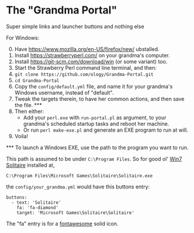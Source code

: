 # The "Grandma Portal"

Super simple links and launcher buttons and nothing else

For Windows:

0. Have https://www.mozilla.org/en-US/firefox/new/ ubstalled.
1. Install https://strawberryperl.com/ on your grandma's computer.
2. Install https://git-scm.com/download/win (or some variant) too.
3. Start the Strawberry Perl command line terminal, and then:
4. `git clone https://github.com/ology/Grandma-Portal.git`
5. `cd Grandma-Portal`
6. Copy the `config/default.yml` file, and name it for your grandma's Windows username, instead of "default".
7. Tweak the targets therein, to have her common actions, and then save the file. ***
8. Then either:
    - Add your `perl.exe` with `run-portal.pl` as argument, to your grandma's scheduled startup tasks and reboot her machine.
    - Or run `perl make-exe.pl` and generate an EXE program to run at will.
9. Voila!

*** To launch a Windows EXE, use the path to the program you want to run.

This path is assumed to be under `C:\Program Files`. So for good ol' [Win7 Solitaire](https://win7games.com/) installed at,

`C:\Program Files\Microsoft Games\Solitaire\Solitaire.exe`

the `config/your_grandma.yml` would have this buttons entry:

    buttons:
      - text: 'Solitaire'
        fa: 'fa-diamond'
        target: 'Microsoft Games\Solitaire\Solitaire'

The "fa" entry is for a [fontawesome](https://fontawesome.com/search?q=download&o=a&m=free&s=solid) solid icon.

